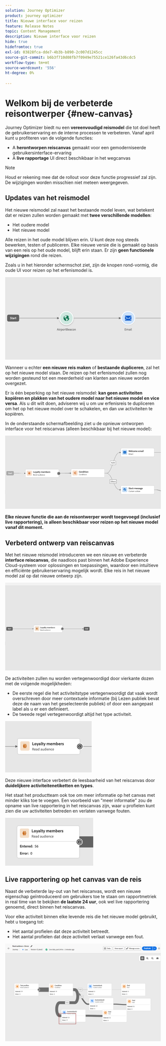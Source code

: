 ```yaml
---
solution: Journey Optimizer
product: journey optimizer
title: Nieuwe interface voor reizen
feature: Release Notes
topic: Content Management
description: Nieuwe interface voor reizen
hide: true
hidefromtoc: true
exl-id: 03828fca-dde7-4b3b-b890-2c007d1245cc
source-git-commit: b6b3f710d08fb7f0949e75521ce126fa43d6cdc5
workflow-type: tm+mt
source-wordcount: '556'
ht-degree: 0%

---
```


# Welkom bij de verbeterde reisontwerper {#new-canvas}

Journey Optimizer biedt nu een **vereenvoudigd reismodel** die tot doel heeft de gebruikerservaring en de interne processen te verbeteren. Vanaf april kunt u profiteren van de volgende functies:

* A **herontworpen reiscanvas** gemaakt voor een gemoderniseerde gebruikersinterface-ervaring
* A **live rapportage** UI direct beschikbaar in het wegcanvas

>[!NOTE]
>
>Houd er rekening mee dat de rollout voor deze functie progressief zal zijn. De wijzigingen worden misschien niet meteen weergegeven.

## Updates van het reismodel

Het nieuwe reismodel zal naast het bestaande model leven, wat betekent dat er reizen zullen worden gemaakt met **twee verschillende modellen**:

* Het oudere model
* Het nieuwe model

Alle reizen in het oude model blijven erin. U kunt deze nog steeds bewerken, testen of publiceren. Elke nieuwe versie die is gemaakt op basis van een reis op het oude model, blijft erin staan. Er zijn **geen functionele wijzigingen** rond die reizen.

Zoals u in het hieronder schermschot ziet, zijn de knopen rond-vormig, die oude UI voor reizen op het erfenismodel is.

![](assets/new-canvas.png)

Wanneer u echter **een nieuwe reis maken** of **bestaande dupliceren**, zal het op het nieuwe model staan. De reizen op het erfenismodel zullen nog worden gesteund tot een meerderheid van klanten aan nieuwe worden overgezet.

Er is één beperking op het nieuwe reismodel: **kan geen activiteiten kopiëren en plakken van het oudere model naar het nieuwe model en vice versa**. Als u dit wilt doen, adviseren wij u om uw erfenisreis te dupliceren om het op het nieuwe model over te schakelen, en dan uw activiteiten te kopiëren.

In de onderstaande schermafbeelding ziet u de opnieuw ontworpen interface voor het reiscanvas (alleen beschikbaar bij het nieuwe model):

![](assets/new-canvas2.png)

**Elke nieuwe functie die aan de reisontwerper wordt toegevoegd (inclusief live rapportering), is alleen beschikbaar voor reizen op het nieuwe model vanaf dit moment.**

## Verbeterd ontwerp van reiscanvas

Met het nieuwe reismodel introduceren we een nieuwe en verbeterde **interface reiscanvas**, die naadloos past binnen het Adobe Experience Cloud-systeem voor oplossingen en toepassingen, waardoor een intuïtieve en efficiënte gebruikerservaring mogelijk wordt. Elke reis in het nieuwe model zal op dat nieuwe ontwerp zijn.

![](assets/new-canvas3.gif)

De activiteiten zullen nu worden vertegenwoordigd door vierkante dozen met de volgende mogelijkheden:

* De eerste regel die het activiteitstype vertegenwoordigt dat vaak wordt overschreven door meer contextuele informatie (bij Lezen publiek bevat deze de naam van het geselecteerde publiek) of door een aangepast label als u er een definieert.
* De tweede regel vertegenwoordigt altijd het type activiteit.

![](assets/new-canvas4.png)

Deze nieuwe interface verbetert de leesbaarheid van het reiscanvas door **duidelijkere activiteitenetiketten en types**.

Het staat het productteam ook toe om meer informatie op het canvas met minder kliks toe te voegen. Een voorbeeld van &quot;meer informatie&quot; zou de opname van live rapportering in het reiscanvas zijn, waar u profielen kunt zien die uw activiteiten betreden en verlaten vanwege fouten.

![](assets/new-canvas5.png)


## Live rapportering op het canvas van de reis

Naast de verbeterde lay-out van het reiscanvas, wordt een nieuwe eigenschap geïntroduceerd om gebruikers toe te staan om rapportmetriek in real time van te bekijken **de laatste 24 uur**, ook wel live rapportering genoemd, direct binnen het reiscanvas.

Voor elke activiteit binnen elke levende reis die het nieuwe model gebruikt, hebt u toegang tot:

* Het aantal profielen dat deze activiteit betreedt.
* Het aantal profielen dat deze activiteit verlaat vanwege een fout.

![](assets/new-canvas6bis.png)

<!--`
With every live journey on the new model, you will be able to see two types of "last 24 hours" reporting information:

* On a **new insert**, you will see:
    * The number of profiles that have been exported for audience-triggered journeys. You will see the number of profiles available in the last export job alongside the time when that export has been made.
    * The number of profiles who exited the journey
    * The percentage of errors
    ![](assets/new-canvas7.png)
* **On each activity**, you will see the number of profiles who entered that activity and the number who exited because of an error:
    ![](assets/new-canvas8.png)
-->
<!--
Please note that you may see differences between the number of exported profiles and the number of profiles flowing through the journey. The exported profiles count only provides information about the last export job being made while the number of profiles entering an activity only contains profiles who did it in the last 24 hours. This can especially be visible on recurring daily journeys as there could be a data overlap between two days.
-->
